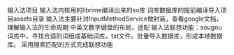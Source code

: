 输入法项目
输入法内核用的librime编译出来的so库
词库数据库的提前编译导入项目assets目录
输入法主要针对InputMethodService做封装，查看google文档，理解输入法的生命周期
中英文数字键盘的布局，适配
输入法联想功能：sougou词库中，寻找合适的词组成基础词库，txt文件。批量导入数据库，形成本地数据库。
采用搜索匹配的方式完成联想功能